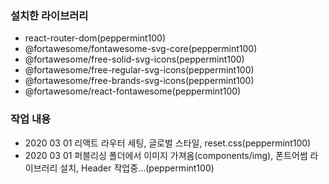 ### 설치한 라이브러리

- react-router-dom(peppermint100)
- @fortawesome/fontawesome-svg-core(peppermint100)
- @fortawesome/free-solid-svg-icons(peppermint100)
- @fortawesome/free-regular-svg-icons(peppermint100)
- @fortawesome/free-brands-svg-icons(peppermint100)
- @fortawesome/react-fontawesome(peppermint100)

### 작업 내용

- 2020 03 01 리액트 라우터 세팅, 글로벌 스타일, reset.css(peppermint100)
- 2020 03 01 퍼블리싱 폴더에서 이미지 가져옴(components/img), 폰트어썸 라이브러리 설치, Header 작업중...(peppermint100)
